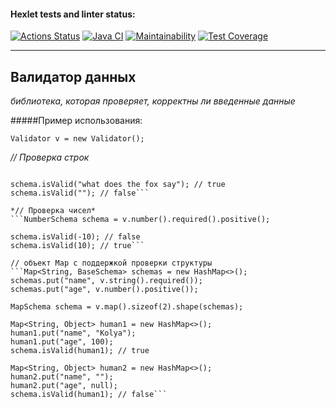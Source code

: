 
#### Hexlet tests and linter status:
[![Actions Status](https://github.com/xushaha/java-project-78/workflows/hexlet-check/badge.svg)](https://github.com/xushaha/java-project-78/actions) [![Java CI](https://github.com/xushaha/java-project-78/actions/workflows/main.yml/badge.svg)](https://github.com/xushaha/java-project-78/actions/workflows/main.yml) [![Maintainability](https://api.codeclimate.com/v1/badges/c6a9d7f42c9c6019b8dd/maintainability)](https://codeclimate.com/github/xushaha/java-project-78/maintainability) [![Test Coverage](https://api.codeclimate.com/v1/badges/c6a9d7f42c9c6019b8dd/test_coverage)](https://codeclimate.com/github/xushaha/java-project-78/test_coverage)

___

## Валидатор данных
*библиотека, которая проверяет, корректны ли введенные данные*

#####Пример использования:



`Validator v = new Validator();`

*// Проверка строк*
```StringSchema schema = v.string().required();

schema.isValid("what does the fox say"); // true
schema.isValid(""); // false```

*// Проверка чисел*
```NumberSchema schema = v.number().required().positive();

schema.isValid(-10); // false
schema.isValid(10); // true```

// объект Map с поддержкой проверки структуры
```Map<String, BaseSchema> schemas = new HashMap<>();
schemas.put("name", v.string().required());
schemas.put("age", v.number().positive());

MapSchema schema = v.map().sizeof(2).shape(schemas);

Map<String, Object> human1 = new HashMap<>();
human1.put("name", "Kolya");
human1.put("age", 100);
schema.isValid(human1); // true

Map<String, Object> human2 = new HashMap<>();
human2.put("name", "");
human2.put("age", null);
schema.isValid(human1); // false```
